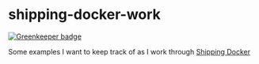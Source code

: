 # shipping-docker-work

[![Greenkeeper badge](https://badges.greenkeeper.io/mikesprague/shipping-docker-work.svg)](https://greenkeeper.io/)

Some examples I want to keep track of as I work through [Shipping Docker](https://course.shippingdocker.com/)
